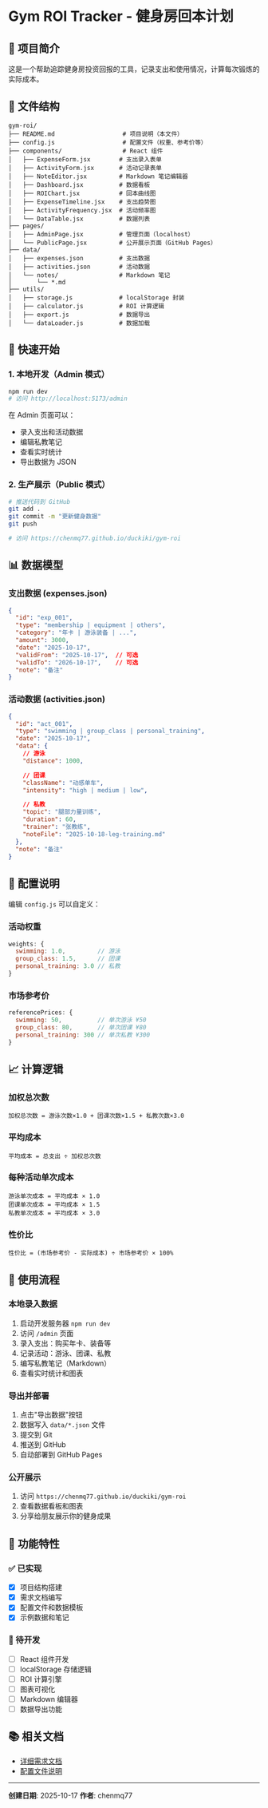 # Gym ROI Tracker - 健身房回本计划

## 📖 项目简介

这是一个帮助追踪健身房投资回报的工具，记录支出和使用情况，计算每次锻炼的实际成本。

## 📁 文件结构

```
gym-roi/
├── README.md                   # 项目说明（本文件）
├── config.js                   # 配置文件（权重、参考价等）
├── components/                 # React 组件
│   ├── ExpenseForm.jsx        # 支出录入表单
│   ├── ActivityForm.jsx       # 活动记录表单
│   ├── NoteEditor.jsx         # Markdown 笔记编辑器
│   ├── Dashboard.jsx          # 数据看板
│   ├── ROIChart.jsx           # 回本曲线图
│   ├── ExpenseTimeline.jsx    # 支出趋势图
│   ├── ActivityFrequency.jsx  # 活动频率图
│   └── DataTable.jsx          # 数据列表
├── pages/
│   ├── AdminPage.jsx          # 管理页面（localhost）
│   └── PublicPage.jsx         # 公开展示页面（GitHub Pages）
├── data/
│   ├── expenses.json          # 支出数据
│   ├── activities.json        # 活动数据
│   └── notes/                 # Markdown 笔记
│       └── *.md
├── utils/
│   ├── storage.js             # localStorage 封装
│   ├── calculator.js          # ROI 计算逻辑
│   ├── export.js              # 数据导出
│   └── dataLoader.js          # 数据加载
```

## 🚀 快速开始

### 1. 本地开发（Admin 模式）
```bash
npm run dev
# 访问 http://localhost:5173/admin
```

在 Admin 页面可以：
- 录入支出和活动数据
- 编辑私教笔记
- 查看实时统计
- 导出数据为 JSON

### 2. 生产展示（Public 模式）
```bash
# 推送代码到 GitHub
git add .
git commit -m "更新健身数据"
git push

# 访问 https://chenmq77.github.io/duckiki/gym-roi
```

## 📊 数据模型

### 支出数据 (expenses.json)
```json
{
  "id": "exp_001",
  "type": "membership | equipment | others",
  "category": "年卡 | 游泳装备 | ...",
  "amount": 3000,
  "date": "2025-10-17",
  "validFrom": "2025-10-17",  // 可选
  "validTo": "2026-10-17",    // 可选
  "note": "备注"
}
```

### 活动数据 (activities.json)
```json
{
  "id": "act_001",
  "type": "swimming | group_class | personal_training",
  "date": "2025-10-17",
  "data": {
    // 游泳
    "distance": 1000,

    // 团课
    "className": "动感单车",
    "intensity": "high | medium | low",

    // 私教
    "topic": "腿部力量训练",
    "duration": 60,
    "trainer": "张教练",
    "noteFile": "2025-10-18-leg-training.md"
  },
  "note": "备注"
}
```

## 🔧 配置说明

编辑 `config.js` 可以自定义：

### 活动权重
```javascript
weights: {
  swimming: 1.0,         // 游泳
  group_class: 1.5,      // 团课
  personal_training: 3.0 // 私教
}
```

### 市场参考价
```javascript
referencePrices: {
  swimming: 50,          // 单次游泳 ¥50
  group_class: 80,       // 单次团课 ¥80
  personal_training: 300 // 单次私教 ¥300
}
```

## 📈 计算逻辑

### 加权总次数
```
加权总次数 = 游泳次数×1.0 + 团课次数×1.5 + 私教次数×3.0
```

### 平均成本
```
平均成本 = 总支出 ÷ 加权总次数
```

### 每种活动单次成本
```
游泳单次成本 = 平均成本 × 1.0
团课单次成本 = 平均成本 × 1.5
私教单次成本 = 平均成本 × 3.0
```

### 性价比
```
性价比 = (市场参考价 - 实际成本) ÷ 市场参考价 × 100%
```

## 📝 使用流程

### 本地录入数据
1. 启动开发服务器 `npm run dev`
2. 访问 `/admin` 页面
3. 录入支出：购买年卡、装备等
4. 记录活动：游泳、团课、私教
5. 编写私教笔记（Markdown）
6. 查看实时统计和图表

### 导出并部署
1. 点击"导出数据"按钮
2. 数据写入 `data/*.json` 文件
3. 提交到 Git
4. 推送到 GitHub
5. 自动部署到 GitHub Pages

### 公开展示
1. 访问 `https://chenmq77.github.io/duckiki/gym-roi`
2. 查看数据看板和图表
3. 分享给朋友展示你的健身成果

## 🎯 功能特性

### ✅ 已实现
- [x] 项目结构搭建
- [x] 需求文档编写
- [x] 配置文件和数据模板
- [x] 示例数据和笔记

### 🚧 待开发
- [ ] React 组件开发
- [ ] localStorage 存储逻辑
- [ ] ROI 计算引擎
- [ ] 图表可视化
- [ ] Markdown 编辑器
- [ ] 数据导出功能

## 📚 相关文档

- [详细需求文档](../../../docs/gym-roi-requirements.md)
- [配置文件说明](./config.js)

---

**创建日期**: 2025-10-17
**作者**: chenmq77
